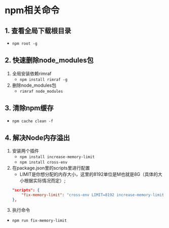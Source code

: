 # npm相关命令
<ClientOnly>
  <Valine></Valine>
</ClientOnly>

## 1. 查看全局下载根目录
- `npm root -g`

## 2. 快速删除node_modules包
1. 全局安装依赖rimraf 
    - `npm install rimraf -g`
2. 删除node_modules包
    - `rimraf node_modules`

## 3. 清除npm缓存
- `npm cache clean -f`

## 4. 解决Node内存溢出
1. 安装两个插件
    - `npm install increase-memory-limit` 
    - `npm install cross-env`
2. 在package.json里的scripts里进行配置
    - LIMIT是你想分配的内存大小，这里的8192单位是M也就是8G（具体的大小根据实际情况而定）; 
    ```json
    "scripts": {
        "fix-memory-limit": "cross-env LIMIT=8192 increase-memory-limit"
    },
    ```
3. 执行命令
 - `npm run fix-memory-limit`